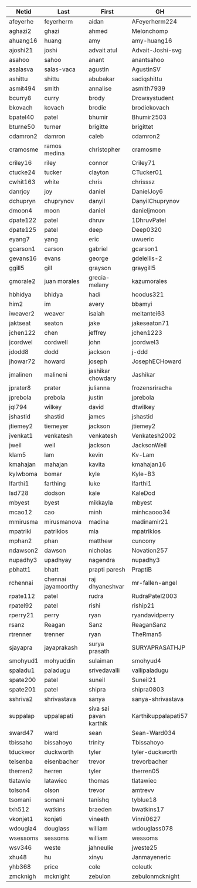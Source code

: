 |Netid|Last|First|GH|
|-|-|-|-|
|afeyerhe|feyerherm|aidan|AFeyerherm224|
|aghazi2|ghazi|ahmed|Melonchomp|
|ahuang16|huang|amy|amy-huang16|
|ajoshi21|joshi|advait atul|Advait-Joshi-svg|
|asahoo|sahoo|anant|anantsahoo|
|asalasva|salas-vaca|agustin|AgustinSV|
|ashittu|shittu|abubakar|sadiqshittu|
|asmit494|smith|annalise|asmith7939|
|bcurry8|curry|brody|Drowsystudent|
|bkovach|kovach|brodie|brodiekovach|
|bpatel40|patel|bhumir|Bhumir2503|
|bturne50|turner|brigitte|brigittet|
|cdamron2|damron|caleb|cdamron2|
|cramosme|ramos medina|christopher|cramosme|
|criley16|riley|connor|Criley71|
|ctucke24|tucker|clayton|CTucker01|
|cwhit163|white|chris|chrisssz|
|danrjoy|joy|daniel|DanielJoy6|
|dchupryn|chuprynov|danyil|DanyilChuprynov|
|dmoon4|moon|daniel|danieljmoon|
|dpate122|patel|dhruv|1DhruvPatel|
|dpate125|patel|deep|Deep0320|
|eyang7|yang|eric|uwueric|
|gcarson1|carson|gabriel|gcarson1|
|gevans16|evans|george|gdelellis-2|
|ggill5|gill|grayson|graygill5|
|gmorale2|juan morales|grecia-melany|kazumorales|
|hbhidya|bhidya|hadi|hoodus321|
|him2|im|avery|bbamyi|
|iweaver2|weaver|isaiah|meitantei63|
|jaktseat|seaton|jake|jakeseaton71|
|jchen122|chen|jeffrey|jchen1223|
|jcordwel|cordwell|john|jcordwel3|
|jdodd8|dodd|jackson|j-ddd|
|jhowar72|howard|joseph|JosephECHoward|
|jmalinen|malineni|jashikar chowdary|Jashikar|
|jprater8|prater|julianna|frozensriracha|
|jprebola|prebola|justin|jprebola|
|jql794|wilkey|david|dtwilkey|
|jshastid|shastid|james|jshastid|
|jtiemey2|tiemeyer|jackson|jtiemey2|
|jvenkat1|venkatesh|venkatesh|Venkatesh2002|
|jweil|weil|jackson|JacksonWeil|
|klam5|lam|kevin|Kv-Lam|
|kmahajan|mahajan|kavita|kmahajan16|
|kylwboma|bomar|kyle|Kyle-B3|
|lfarthi1|farthing|luke|lfarthi1|
|lsd728|dodson|kale|KaleDod|
|mbyest|byest|mikkayla|mbyest|
|mcao12|cao|minh|minhcaooo34|
|mmirusma|mirusmanova|madina|madinamir21|
|mpatriki|patrikios|mia|mpatrikios|
|mphan2|phan|matthew|cuncony|
|ndawson2|dawson|nicholas|Novation257|
|nupadhy3|upadhyay|nagendra|nupadhy3|
|pbhatt1|bhatt|prapti paresh|PraptiB|
|rchennai|chennai jayamoorthy|raj dhyaneshvar|mr-fallen-angel|
|rpate112|patel|rudra|RudraPatel2003|
|rpatel92|patel|rishi|riship21|
|rperry21|perry|ryan|ryandavidperry|
|rsanz|Reagan|Sanz|ReaganSanz|
|rtrenner|trenner|ryan|TheRman5|
|sjayapra|jayaprakash|surya prasath|SURYAPRASATHJP|
|smohyud1|mohyuddin|sulaiman|smohyud4|
|spaladu1|paladugu|srivedavalli|vallipaladugu|
|spate200|patel|suneil|Suneil21|
|spate201|patel|shipra|shipra0803|
|sshriva2|shrivastava|sanya|sanya-shrivastava|
|suppalap|uppalapati|siva sai pavan karthik|Karthikuppalapati57|
|sward47|ward|sean|Sean-Ward034|
|tbissaho|bissahoyo|trinity|Tbissahoyo|
|tduckwor|duckworth|tyler|tyler-duckworth|
|teisenba|eisenbacher|trevor|trevorbacher|
|therren2|herren|tyler|therren05|
|tlatawie|latawiec|thomas|tlatawiec|
|tolson4|olson|trevor|amtrevv|
|tsomani|somani|tanishq|tyblue18|
|txh512|watkins|braeden|bwatkins17|
|vkonjet1|konjeti|vineeth|Vinni0627|
|wdougla4|douglass|william|wdouglass078|
|wsessoms|sessoms|william|wessoms|
|wsv346|weste|jahneulie|jweste25|
|xhu48|hu|xinyu|Janmayeneric|
|yhb368|price|cole|coleutk|
|zmcknigh|mcknight|zebulon|zebulonmcknight|
